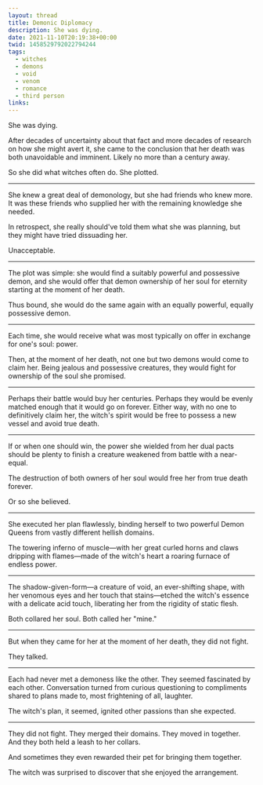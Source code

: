 ```yaml
---
layout: thread
title: Demonic Diplomacy
description: She was dying.
date: 2021-11-10T20:19:38+00:00
twid: 1458529792022794244
tags:
  - witches
  - demons
  - void
  - venom
  - romance
  - third person
links:
---
```

<article class="thread">
<section class="tweet">
<p>She was dying.</p>
<p>After decades of uncertainty about that fact and more decades of research on how she might avert it, she came to the conclusion that her death was both unavoidable and imminent. Likely no more than a century away.</p>
<p>So she did what witches often do. She plotted.</p>
</section>
<hr class="tweet_sep">
<section class="tweet">
<p>She knew a great deal of demonology, but she had friends who knew more. It was these friends who supplied her with the remaining knowledge she needed.</p>
<p>In retrospect, she really should've told them what she was planning, but they might have tried dissuading her.</p>
<p>Unacceptable.</p>
</section>
<hr class="tweet_sep">
<section class="tweet">
<p>The plot was simple: she would find a suitably powerful and possessive demon, and she would offer that demon ownership of her soul for eternity starting at the moment of her death.</p>
<p>Thus bound, she would do the same again with an equally powerful, equally possessive demon.</p>
</section>
<hr class="tweet_sep">
<section class="tweet">
<p>Each time, she would receive what was most typically on offer in exchange for one's soul: power.</p>
<p>Then, at the moment of her death, not one but two demons would come to claim her. Being jealous and possessive creatures, they would fight for ownership of the soul she promised.</p>
</section>
<hr class="tweet_sep">
<section class="tweet">
<p>Perhaps their battle would buy her centuries. Perhaps they would be evenly matched enough that it would go on forever. Either way, with no one to definitively claim her, the witch's spirit would be free to possess a new vessel and avoid true death.</p>
</section>
<hr class="tweet_sep">
<section class="tweet">
<p>If or when one should win, the power she wielded from her dual pacts should be plenty to finish a creature weakened from battle with a near-equal.</p>
<p>The destruction of both owners of her soul would free her from true death forever.</p>
<p>Or so she believed.</p>
</section>
<hr class="tweet_sep">
<section class="tweet">
<p>She executed her plan flawlessly, binding herself to two powerful Demon Queens from vastly different hellish domains.</p>
<p>The towering inferno of muscle—with her great curled horns and claws dripping with flames—made of the witch's heart a roaring furnace of endless power.</p>
</section>
<hr class="tweet_sep">
<section class="tweet">
<p>The shadow-given-form—a creature of void, an ever-shifting shape, with her venomous eyes and her touch that stains—etched the witch's essence with a delicate acid touch, liberating her from the rigidity of static flesh.</p>
<p>Both collared her soul. Both called her "mine."</p>
</section>
<hr class="tweet_sep">
<section class="tweet">
<p>But when they came for her at the moment of her death, they did not fight.</p>
<p>They talked.</p>
</section>
<hr class="tweet_sep">
<section class="tweet">
<p>Each had never met a demoness like the other. They seemed fascinated by each other. Conversation turned from curious questioning to compliments shared to plans made to, most frightening of all, laughter.</p>
<p>The witch's plan, it seemed, ignited other passions than she expected.</p>
</section>
<hr class="tweet_sep">
<section class="tweet">
<p>They did not fight. They merged their domains. They moved in together. And they both held a leash to her collars.</p>
<p>And sometimes they even rewarded their pet for bringing them together.</p>
<p>The witch was surprised to discover that she enjoyed the arrangement.</p>
</section>
</article>
